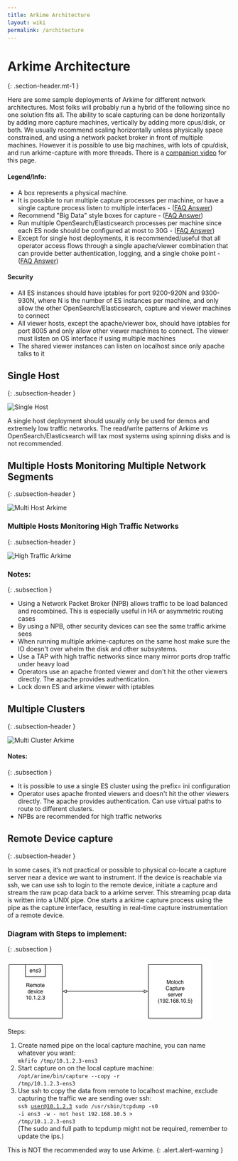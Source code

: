 ```yaml
---
title: Arkime Architecture
layout: wiki
permalink: /architecture
---
```


<div class="full-height-and-width-container with-footer p-3" markdown="1">

# Arkime Architecture
{: .section-header.mt-1 }


Here are some sample deployments of Arkime for different network architectures. Most folks will probably run a hybrid of the following since no one solution fits all. The ability to scale capturing can be done horizontally by adding more capture machines, vertically by adding more cpus/disk, or both. We usually recommend scaling horizontally unless physically space constrained, and using a network packet broker in front of multiple machines. However it is possible to use big machines, with lots of cpu/disk, and run arkime-capture with more threads. There is a [companion video](https://youtu.be/ZFd7TYRurms) for this page.

#### Legend/Info:

* A box represents a physical machine.
* It is possible to run multiple capture processes per machine, or have a single capture process listen to multiple interfaces - ([FAQ Answer](faq#what-kind-of-packet-capture-speeds-can-arkime-capture-handle))
* Recommend "Big Data" style boxes for capture - ([FAQ Answer](faq#what-kind-of-capture-machines-should-we-buy))
* Run multiple OpenSearch/Elasticsearch processes per machine since each ES node should be configured at most to 30G - ([FAQ Answer](faq#how-many-elasticsearch-nodes-or-machines-do-i-need))
* Except for single host deployments, it is recommended/useful that all operator access flows through a single apache/viewer combination that can provide better authentication, logging, and a single choke point - ([FAQ Answer](faq#how-do-i-proxy-arkime-using-apache))

#### Security

* All ES instances should have iptables for port 9200-920N and 9300-930N, where N is the number of ES instances per machine, and only allow the other OpenSearch/Elasticsearch, capture and viewer machines to connect
* All viewer hosts, except the apache/viewer box, should have iptables for port 8005 and only allow other viewer machines to connect. The viewer must listen on OS interface if using multiple machines
* The shared viewer instances can listen on localhost since only apache talks to it

## Single Host
{: .subsection-header }

![Single Host](/assets/SingleHostArkime.gif)

A single host deployment should usually only be used for demos and extremely low traffic networks. The read/write patterns of Arkime vs OpenSearch/Elasticsearch will tax most systems using spinning disks and is not recommended.

## Multiple Hosts Monitoring Multiple Network Segments
{: .subsection-header }

![Multi Host Arkime](/assets/MultiHostArkime.gif)

### Multiple Hosts Monitoring High Traffic Networks
{: .subsection-header }

![High Traffic Arkime](/assets/HighTrafficArkime.gif)

### Notes:
{: .subsection }

* Using a Network Packet Broker (NPB) allows traffic to be load balanced and recombined. This is especially useful in HA or asymmetric routing cases
* By using a NPB, other security devices can see the same traffic arkime sees
* When running multiple arkime-captures on the same host make sure the IO doesn't over whelm the disk and other subsystems.
* Use a TAP with high traffic networks since many mirror ports drop traffic under heavy load
* Operators use an apache fronted viewer and don't hit the other viewers directly. The apache provides authentication.
* Lock down ES and arkime viewer with iptables

## Multiple Clusters
{: .subsection-header }

![Multi Cluster Arkime](/assets/MultiClusterArkime.gif)

#### Notes:
{: .subsection }

* It is possible to use a single ES cluster using the prefix= ini configuration
* Operator uses apache fronted viewers and doesn't hit the other viewers directly. The apache provides authentication. Can use virtual paths to route to different clusters.
* NPBs are recommended for high traffic networks

## Remote Device capture
{: .subsection-header }

In some cases, it’s not practical or possible to physical co-locate a capture server near a device we want to instrument. If the device is reachable via ssh, we can use ssh to login to the remote device, initiate a capture and stream the raw pcap data back to a arkime server. This streaming pcap data is written into a UNIX pipe.  One starts a arkime capture process using the pipe as the capture interface, resulting in real-time capture instrumentation of a remote device.

### Diagram with Steps to implement:
{: .subsection }

![RemoteCaptureArch](/assets/RemoteCaptureArch.gif)

Steps:
1. Create named pipe on the local capture machine, you can name whatever you want: <br><code>mkfifo /tmp/10.1.2.3-ens3</code>
1. Start capture on on the local capture machine: <br><code>/opt/arime/bin/capture --copy -r /tmp/10.1.2.3-ens3</code>
1. Use ssh to copy the data from remote to localhost machine, exclude capturing the traffic we are sending over ssh: <br><code>ssh user@10.1.2.3 sudo /usr/sbin/tcpdump -s0 -i ens3 -w - not host 192.168.10.5 > /tmp/10.1.2.3-ens3</code><br>(The sudo and full path to tcpdump might not be required, remember to update the ips.)

This is NOT the recommended way to use Arkime.
{: .alert.alert-warning }


</div>
